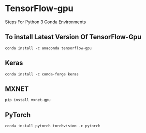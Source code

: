 # TensorFlow-gpu

Steps For Python 3 Conda Environments

## To install Latest Version Of TensorFlow-Gpu

```
conda install -c anaconda tensorflow-gpu
```

## Keras

```
conda install -c conda-forge keras
```

## MXNET

```
pip install mxnet-gpu
```

## PyTorch

```
conda install pytorch torchvision -c pytorch
```